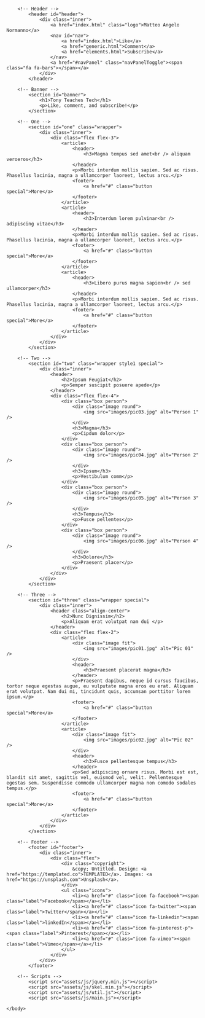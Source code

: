 <!DOCTYPE HTML>
<!--
	Theory by TEMPLATED
	templated.co @templatedco
	Released for free under the Creative Commons Attribution 3.0 license (templated.co/license)
-->
<html>
	<head>
		<title>Matteo Angelo Normanno</title>
		<meta charset="utf-8" />
		<meta name="viewport" content="width=device-width, initial-scale=1" />
		<link rel="stylesheet" href="assets/css/main.css" />
	</head>
	<body>

		<!-- Header -->
			<header id="header">
				<div class="inner">
					<a href="index.html" class="logo">Matteo Angelo Normanno</a>
					<nav id="nav">
						<a href="index.html">Like</a>
						<a href="generic.html">Comment</a>
						<a href="elements.html">Subscribe</a>
					</nav>
					<a href="#navPanel" class="navPanelToggle"><span class="fa fa-bars"></span></a>
				</div>
			</header>

		<!-- Banner -->
			<section id="banner">
				<h1>Tony Teaches Tech</h1>
				<p>Like, comment, and subscribe!</p>
			</section>

		<!-- One -->
			<section id="one" class="wrapper">
				<div class="inner">
					<div class="flex flex-3">
						<article>
							<header>
								<h3>Magna tempus sed amet<br /> aliquam veroeros</h3>
							</header>
							<p>Morbi interdum mollis sapien. Sed ac risus. Phasellus lacinia, magna a ullamcorper laoreet, lectus arcu.</p>
							<footer>
								<a href="#" class="button special">More</a>
							</footer>
						</article>
						<article>
							<header>
								<h3>Interdum lorem pulvinar<br /> adipiscing vitae</h3>
							</header>
							<p>Morbi interdum mollis sapien. Sed ac risus. Phasellus lacinia, magna a ullamcorper laoreet, lectus arcu.</p>
							<footer>
								<a href="#" class="button special">More</a>
							</footer>
						</article>
						<article>
							<header>
								<h3>Libero purus magna sapien<br /> sed ullamcorper</h3>
							</header>
							<p>Morbi interdum mollis sapien. Sed ac risus. Phasellus lacinia, magna a ullamcorper laoreet, lectus arcu.</p>
							<footer>
								<a href="#" class="button special">More</a>
							</footer>
						</article>
					</div>
				</div>
			</section>

		<!-- Two -->
			<section id="two" class="wrapper style1 special">
				<div class="inner">
					<header>
						<h2>Ipsum Feugiat</h2>
						<p>Semper suscipit posuere apede</p>
					</header>
					<div class="flex flex-4">
						<div class="box person">
							<div class="image round">
								<img src="images/pic03.jpg" alt="Person 1" />
							</div>
							<h3>Magna</h3>
							<p>Cipdum dolor</p>
						</div>
						<div class="box person">
							<div class="image round">
								<img src="images/pic04.jpg" alt="Person 2" />
							</div>
							<h3>Ipsum</h3>
							<p>Vestibulum comm</p>
						</div>
						<div class="box person">
							<div class="image round">
								<img src="images/pic05.jpg" alt="Person 3" />
							</div>
							<h3>Tempus</h3>
							<p>Fusce pellentes</p>
						</div>
						<div class="box person">
							<div class="image round">
								<img src="images/pic06.jpg" alt="Person 4" />
							</div>
							<h3>Dolore</h3>
							<p>Praesent placer</p>
						</div>
					</div>
				</div>
			</section>

		<!-- Three -->
			<section id="three" class="wrapper special">
				<div class="inner">
					<header class="align-center">
						<h2>Nunc Dignissim</h2>
						<p>Aliquam erat volutpat nam dui </p>
					</header>
					<div class="flex flex-2">
						<article>
							<div class="image fit">
								<img src="images/pic01.jpg" alt="Pic 01" />
							</div>
							<header>
								<h3>Praesent placerat magna</h3>
							</header>
							<p>Praesent dapibus, neque id cursus faucibus, tortor neque egestas augue, eu vulputate magna eros eu erat. Aliquam erat volutpat. Nam dui mi, tincidunt quis, accumsan porttitor lorem ipsum.</p>
							<footer>
								<a href="#" class="button special">More</a>
							</footer>
						</article>
						<article>
							<div class="image fit">
								<img src="images/pic02.jpg" alt="Pic 02" />
							</div>
							<header>
								<h3>Fusce pellentesque tempus</h3>
							</header>
							<p>Sed adipiscing ornare risus. Morbi est est, blandit sit amet, sagittis vel, euismod vel, velit. Pellentesque egestas sem. Suspendisse commodo ullamcorper magna non comodo sodales tempus.</p>
							<footer>
								<a href="#" class="button special">More</a>
							</footer>
						</article>
					</div>
				</div>
			</section>

		<!-- Footer -->
			<footer id="footer">
				<div class="inner">
					<div class="flex">
						<div class="copyright">
							&copy; Untitled. Design: <a href="https://templated.co">TEMPLATED</a>. Images: <a href="https://unsplash.com">Unsplash</a>.
						</div>
						<ul class="icons">
							<li><a href="#" class="icon fa-facebook"><span class="label">Facebook</span></a></li>
							<li><a href="#" class="icon fa-twitter"><span class="label">Twitter</span></a></li>
							<li><a href="#" class="icon fa-linkedin"><span class="label">linkedIn</span></a></li>
							<li><a href="#" class="icon fa-pinterest-p"><span class="label">Pinterest</span></a></li>
							<li><a href="#" class="icon fa-vimeo"><span class="label">Vimeo</span></a></li>
						</ul>
					</div>
				</div>
			</footer>

		<!-- Scripts -->
			<script src="assets/js/jquery.min.js"></script>
			<script src="assets/js/skel.min.js"></script>
			<script src="assets/js/util.js"></script>
			<script src="assets/js/main.js"></script>

	</body>
</html>
